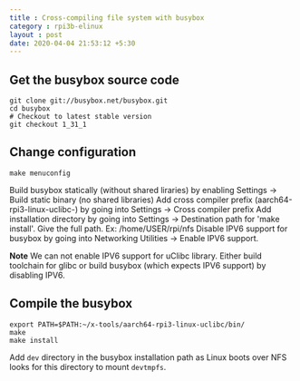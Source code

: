 ```yaml
---
title : Cross-compiling file system with busybox
category : rpi3b-elinux
layout : post
date: 2020-04-04 21:53:12 +5:30
---
```

## Get the busybox source code
```
git clone git://busybox.net/busybox.git
cd busybox
# Checkout to latest stable version
git checkout 1_31_1
```
## Change configuration
```
make menuconfig
```
Build busybox statically (without shared liraries) by enabling Settings -> Build static binary (no shared libraries)
Add cross compiler prefix (aarch64-rpi3-linux-uclibc-) by going into Settings -> Cross compiler prefix
Add installation directory by going into Settings -> Destination path for 'make install'. Give the full path. Ex: /home/USER/rpi/nfs
Disable IPV6 support for busybox by going into Networking Utilities -> Enable IPV6 support.

**Note** We can not enable IPV6 support for uClibc library. Either build toolchain for glibc or build busybox (which expects IPV6 support) by disabling IPV6.

## Compile the busybox
```
export PATH=$PATH:~/x-tools/aarch64-rpi3-linux-uclibc/bin/
make
make install
```
Add `dev` directory in the busybox installation path as Linux boots over NFS looks for this directory to mount `devtmpfs`.

